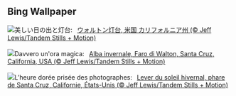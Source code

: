 ## Bing Wallpaper
![](https://www.bing.com/th?id=OHR.SantaCruzSunrise_JA-JP5594322328_UHD.jpg&w=1000)美しい日の出と灯台:&nbsp;&ensp;[ウォルトン灯台, 米国 カリフォルニア州 (© Jeff Lewis/Tandem Stills + Motion)](https://www.bing.com/th?id=OHR.SantaCruzSunrise_JA-JP5594322328_UHD.jpg)
<br><br/>
![](https://www.bing.com/th?id=OHR.SantaCruzSunrise_IT-IT2418215934_UHD.jpg&w=1000)Davvero un'ora magica:&nbsp;&ensp;[Alba invernale, Faro di Walton, Santa Cruz, California, USA (© Jeff Lewis/Tandem Stills + Motion)](https://www.bing.com/th?id=OHR.SantaCruzSunrise_IT-IT2418215934_UHD.jpg)
<br><br/>
![](https://www.bing.com/th?id=OHR.SantaCruzSunrise_FR-FR1541398588_UHD.jpg&w=1000)L’heure dorée prisée des photographes:&nbsp;&ensp;[Lever du soleil hivernal, phare de Santa Cruz, Californie, États-Unis (© Jeff Lewis/Tandem Stills + Motion)](https://www.bing.com/th?id=OHR.SantaCruzSunrise_FR-FR1541398588_UHD.jpg)
<br><br/>
